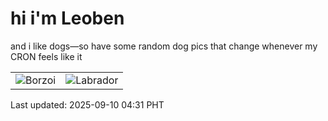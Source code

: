 # hi i'm Leoben

and i like dogs—so have some random dog pics that change whenever my CRON feels like it

|  |  |
|--------|----------|
| ![Borzoi](https://random-dog-vercel.vercel.app/api/random-borzoi?v=1757449893) | ![Labrador](https://random-dog-vercel.vercel.app/api/random-labrador?v=1757449893) |

Last updated: 2025-09-10 04:31 PHT

